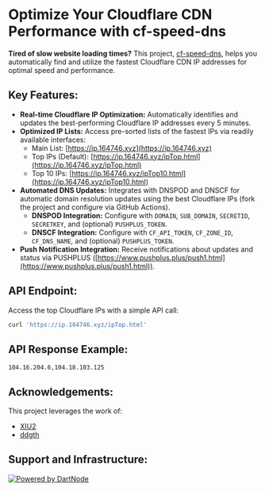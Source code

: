 # Optimize Your Cloudflare CDN Performance with cf-speed-dns

**Tired of slow website loading times?** This project, [cf-speed-dns](https://github.com/ZhiXuanWang/cf-speed-dns), helps you automatically find and utilize the fastest Cloudflare CDN IP addresses for optimal speed and performance.

## Key Features:

*   **Real-time Cloudflare IP Optimization:** Automatically identifies and updates the best-performing Cloudflare IP addresses every 5 minutes.
*   **Optimized IP Lists:** Access pre-sorted lists of the fastest IPs via readily available interfaces:
    *   Main List: [https://ip.164746.xyz](https://ip.164746.xyz)
    *   Top IPs (Default): [https://ip.164746.xyz/ipTop.html](https://ip.164746.xyz/ipTop.html)
    *   Top 10 IPs: [https://ip.164746.xyz/ipTop10.html](https://ip.164746.xyz/ipTop10.html)
*   **Automated DNS Updates:** Integrates with DNSPOD and DNSCF for automatic domain resolution updates using the best Cloudflare IPs (fork the project and configure via GitHub Actions).
    *   **DNSPOD Integration:** Configure with `DOMAIN`, `SUB_DOMAIN`, `SECRETID`, `SECRETKEY`, and (optional) `PUSHPLUS_TOKEN`.
    *   **DNSCF Integration:** Configure with `CF_API_TOKEN`, `CF_ZONE_ID`, `CF_DNS_NAME`, and (optional) `PUSHPLUS_TOKEN`.
*   **Push Notification Integration:** Receive notifications about updates and status via PUSHPLUS ([https://www.pushplus.plus/push1.html](https://www.pushplus.plus/push1.html)).

## API Endpoint:

Access the top Cloudflare IPs with a simple API call:

```bash
curl 'https://ip.164746.xyz/ipTop.html'
```

## API Response Example:

```
104.16.204.6,104.18.103.125
```

## Acknowledgements:

This project leverages the work of:

*   [XIU2](https://github.com/XIU2/CloudflareSpeedTest)
*   [ddgth](https://github.com/ddgth/cf2dns)

## Support and Infrastructure:

[![Powered by DartNode](https://dartnode.com/branding/DN-Open-Source-sm.png)](https://dartnode.com "Powered by DartNode - Free VPS for Open Source")